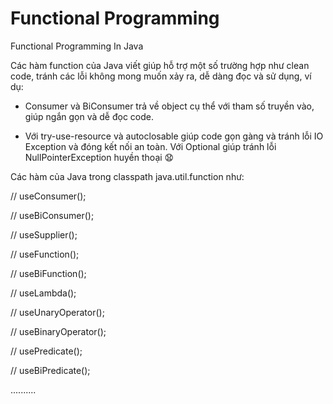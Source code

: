 # Functional Programming
Functional Programming In Java

Các hàm function của Java viết giúp hỗ trợ một số trường hợp như clean code, tránh các lỗi không mong muốn xảy ra, dễ dàng đọc và sử dụng, ví dụ:

 - Consumer và BiConsumer trả về object cụ thể với tham số truyền vào, giúp ngắn gọn và dễ đọc code.
   
 - Với try-use-resource và autoclosable giúp code gọn gàng và tránh lỗi IO Exception và đóng kết nối an toàn. Với Optional<T> giúp tránh lỗi NullPointerException huyền thoại 😧

Các hàm của Java trong classpath java.util.function như:

//        useConsumer();

//        useBiConsumer();

//        useSupplier();

//        useFunction();

//        useBiFunction();

//        useLambda();

//        useUnaryOperator();

//        useBinaryOperator();

//        usePredicate();

//        useBiPredicate();

..........
